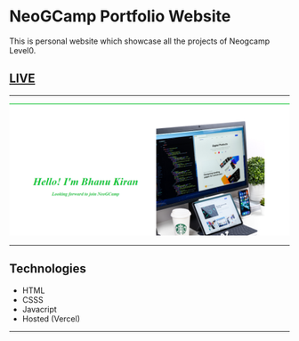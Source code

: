 # NeoGCamp Portfolio Website

This is personal website which showcase all the projects of Neogcamp Level0.


## [LIVE](https://luminous-gingersnap-a73387m345.netlify.app/)

---

![Demo](./Images/home.PNG)

---

## Technologies

- HTML
- CSSS
- Javacript
- Hosted (Vercel)

---

